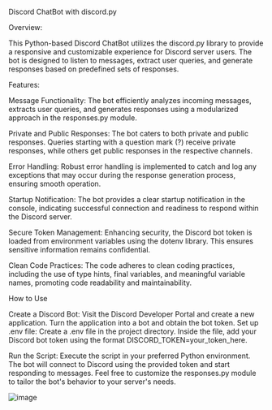 Discord ChatBot with discord.py

Overview:

This Python-based Discord ChatBot utilizes the discord.py library to provide a responsive and customizable experience for Discord server users. The bot is designed to listen to messages, extract user queries, and generate responses based on predefined sets of responses.

Features:

Message Functionality: The bot efficiently analyzes incoming messages, extracts user queries, and generates responses using a modularized approach in the responses.py module.

Private and Public Responses: The bot caters to both private and public responses. Queries starting with a question mark (?) receive private responses, while others get public responses in the respective channels.

Error Handling: Robust error handling is implemented to catch and log any exceptions that may occur during the response generation process, ensuring smooth operation.

Startup Notification: The bot provides a clear startup notification in the console, indicating successful connection and readiness to respond within the Discord server.

Secure Token Management: Enhancing security, the Discord bot token is loaded from environment variables using the dotenv library. This ensures sensitive information remains confidential.

Clean Code Practices: The code adheres to clean coding practices, including the use of type hints, final variables, and meaningful variable names, promoting code readability and maintainability.

How to Use

Create a Discord Bot:
Visit the Discord Developer Portal and create a new application.
Turn the application into a bot and obtain the bot token.
Set up .env file:
Create a .env file in the project directory.
Inside the file, add your Discord bot token using the format DISCORD_TOKEN=your_token_here.

Run the Script:
Execute the script in your preferred Python environment.
The bot will connect to Discord using the provided token and start responding to messages.
Feel free to customize the responses.py module to tailor the bot's behavior to your server's needs.

![image](https://github.com/saqlainshabbir/Discord-Bot/assets/154231070/b104cadf-92fd-4bcb-92e1-b1f084c1def3)
